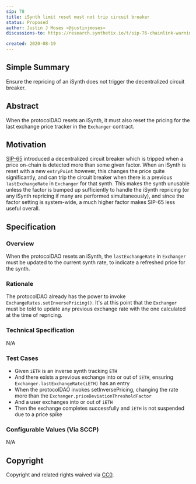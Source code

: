 ```yaml
---
sip: 78
title: iSynth limit reset must not trip circuit breaker
status: Proposed
author: Justin J Moses <@justinjmoses>
discussions-to: https://research.synthetix.io/t/sip-76-chainlink-warning-flags/167

created: 2020-08-19
---
```


<!--You can leave these HTML comments in your merged SIP and delete the visible duplicate text guides, they will not appear and may be helpful to refer to if you edit it again. This is the suggested template for new SIPs. Note that an SIP number will be assigned by an editor. When opening a pull request to submit your SIP, please use an abbreviated title in the filename, `sip-draft_title_abbrev.md`. The title should be 44 characters or less.-->

## Simple Summary

<!--"If you can't explain it simply, you don't understand it well enough." Simply describe the outcome the proposed changes intends to achieve. This should be non-technical and accessible to a casual community member.-->

Ensure the repricing of an iSynth does not trigger the decentralized circuit breaker.

## Abstract

<!--A short (~200 word) description of the proposed change, the abstract should clearly describe the proposed change. This is what *will* be done if the SIP is implemented, not *why* it should be done or *how* it will be done. If the SIP proposes deploying a new contract, write, "we propose to deploy a new contract that will do x".-->

When the protocolDAO resets an iSynth, it must also reset the pricing for the last exchange price tracker in the `Exchanger` contract.

## Motivation

<!--This is the problem statement. This is the *why* of the SIP. It should clearly explain *why* the current state of the protocol is inadequate.  It is critical that you explain *why* the change is needed, if the SIP proposes changing how something is calculated, you must address *why* the current calculation is innaccurate or wrong. This is not the place to describe how the SIP will address the issue!-->

[SIP-65](./sip-65.md) introduced a decentralized circuit breaker which is tripped when a price on-chain is detected more than some given factor. When an iSynth is reset with a new `entryPoint` however, this changes the price quite significantly, and can trip the circuit breaker when there is a previous `lastExchangeRate` in `Exchanger` for that synth. This makes the synth unusable unless the factor is bumped up sufficiently to handle the iSynth repricing (or any iSynth repricing if many are performed simultaneously), and since the factor setting is system-wide, a much higher factor makes SIP-65 less useful overall.

## Specification

<!--The specification should describe the syntax and semantics of any new feature, there are five sections
1. Overview
2. Rationale
3. Technical Specification
4. Test Cases
5. Configurable Values
-->

### Overview

<!--This is a high level overview of *how* the SIP will solve the problem. The overview should clearly describe how the new feature will be implemented.-->

When the protocolDAO resets an iSynth, the `lastExchangeRate` in `Exchanger` must be updated to the current synth rate, to indicate a refreshed price for the synth.

### Rationale

<!--This is where you explain the reasoning behind how you propose to solve the problem. Why did you propose to implement the change in this way, what were the considerations and trade-offs. The rationale fleshes out what motivated the design and why particular design decisions were made. It should describe alternate designs that were considered and related work. The rationale may also provide evidence of consensus within the community, and should discuss important objections or concerns raised during discussion.-->

The protocolDAO already has the power to invoke `ExchangeRates.setInversePricing()`. It's at this point that the `Exchanger` must be told to update any previous exchange rate with the one calculated at the time of repricing.

### Technical Specification

<!--The technical specification should outline the public API of the changes proposed. That is, changes to any of the interfaces Synthetix currently exposes or the creations of new ones.-->

N/A

### Test Cases

<!--Test cases for an implementation are mandatory for SIPs but can be included with the implementation..-->

- Given `iETH` is an inverse synth tracking `ETH`
- And there exists a previous exchange into or out of `iETH`, ensuring `Exchanger.lastExchangeRate(iETH)` has an entry
- When the protocolDAO invokes setInversePricing, changing the rate more than the `Exchanger.priceDeviationThresholdFactor`
- And a user exchanges into or out of `iETH`
- Then the exchange completes successfully and `iETH` is not suspended due to a price spike

### Configurable Values (Via SCCP)

<!--Please list all values configurable via SCCP under this implementation.-->

N/A

## Copyright

Copyright and related rights waived via [CC0](https://creativecommons.org/publicdomain/zero/1.0/).
